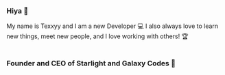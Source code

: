 ### Hiya 👋 
My name is Texxyy and I am a new Developer 💻 
I also always love to learn new things, meet new people, and I love working with others! 🏆

#
### Founder and CEO of Starlight and Galaxy Codes 🚀
